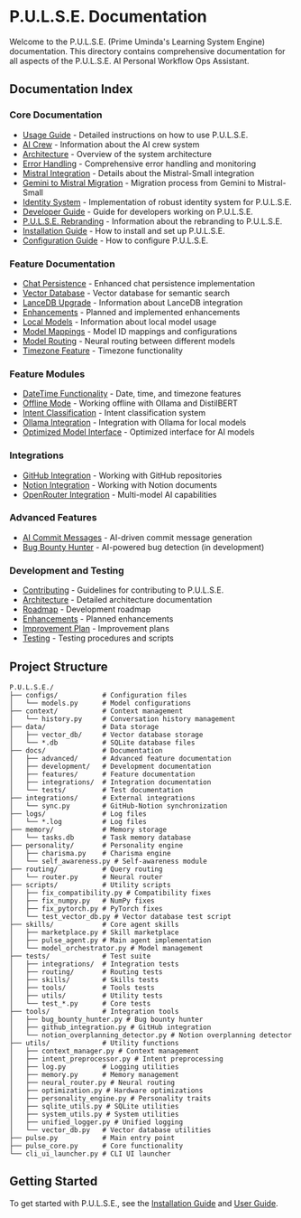 # P.U.L.S.E. Documentation

Welcome to the P.U.L.S.E. (Prime Uminda's Learning System Engine) documentation. This directory contains comprehensive documentation for all aspects of the P.U.L.S.E. AI Personal Workflow Ops Assistant.

## Documentation Index

### Core Documentation

- [Usage Guide](USAGE_GUIDE.md) - Detailed instructions on how to use P.U.L.S.E.
- [AI Crew](AI_CREW.md) - Information about the AI crew system
- [Architecture](ARCHITECTURE.md) - Overview of the system architecture
- [Error Handling](ERROR_HANDLING.md) - Comprehensive error handling and monitoring
- [Mistral Integration](MISTRAL_INTEGRATION.md) - Details about the Mistral-Small integration
- [Gemini to Mistral Migration](GEMINI_TO_MISTRAL_MIGRATION.md) - Migration process from Gemini to Mistral-Small
- [Identity System](IDENTITY_SYSTEM.md) - Implementation of robust identity system for P.U.L.S.E.
- [Developer Guide](DEVELOPER_GUIDE.md) - Guide for developers working on P.U.L.S.E.
- [P.U.L.S.E. Rebranding](PULSE_REBRANDING.md) - Information about the rebranding to P.U.L.S.E.
- [Installation Guide](installation.md) - How to install and set up P.U.L.S.E.
- [Configuration Guide](configuration.md) - How to configure P.U.L.S.E.

### Feature Documentation

- [Chat Persistence](chat_persistence.md) - Enhanced chat persistence implementation
- [Vector Database](vector_database.md) - Vector database for semantic search
- [LanceDB Upgrade](lancedb_upgrade.md) - Information about LanceDB integration
- [Enhancements](ENHANCEMENTS.md) - Planned and implemented enhancements
- [Local Models](LOCAL_MODELS.md) - Information about local model usage
- [Model Mappings](MODEL_MAPPINGS.md) - Model ID mappings and configurations
- [Model Routing](MODEL_ROUTING.md) - Neural routing between different models
- [Timezone Feature](TIMEZONE_FEATURE.md) - Timezone functionality

### Feature Modules

- [DateTime Functionality](features/datetime_functionality.md) - Date, time, and timezone features
- [Offline Mode](features/offline_mode.md) - Working offline with Ollama and DistilBERT
- [Intent Classification](features/intent_classification.md) - Intent classification system
- [Ollama Integration](features/ollama_integration.md) - Integration with Ollama for local models
- [Optimized Model Interface](features/optimized_model_interface.md) - Optimized interface for AI models

### Integrations

- [GitHub Integration](integrations/github_integration.md) - Working with GitHub repositories
- [Notion Integration](integrations/notion_integration.md) - Working with Notion documents
- [OpenRouter Integration](integrations/openrouter_integration.md) - Multi-model AI capabilities

### Advanced Features

- [AI Commit Messages](advanced/ai_commit_messages.md) - AI-driven commit message generation
- [Bug Bounty Hunter](advanced/bug_bounty_hunter.md) - AI-powered bug detection (in development)

### Development and Testing

- [Contributing](development/contributing.md) - Guidelines for contributing to P.U.L.S.E.
- [Architecture](development/architecture.md) - Detailed architecture documentation
- [Roadmap](development/roadmap.md) - Development roadmap
- [Enhancements](development/enhancements.md) - Planned enhancements
- [Improvement Plan](development/improvement_plan.md) - Improvement plans
- [Testing](tests/README.md) - Testing procedures and scripts

## Project Structure

```
P.U.L.S.E./
├── configs/           # Configuration files
│   └── models.py      # Model configurations
├── context/           # Context management
│   └── history.py     # Conversation history management
├── data/              # Data storage
│   ├── vector_db/     # Vector database storage
│   └── *.db           # SQLite database files
├── docs/              # Documentation
│   ├── advanced/      # Advanced feature documentation
│   ├── development/   # Development documentation
│   ├── features/      # Feature documentation
│   ├── integrations/  # Integration documentation
│   └── tests/         # Test documentation
├── integrations/      # External integrations
│   └── sync.py        # GitHub-Notion synchronization
├── logs/              # Log files
│   └── *.log          # Log files
├── memory/            # Memory storage
│   └── tasks.db       # Task memory database
├── personality/       # Personality engine
│   ├── charisma.py    # Charisma engine
│   └── self_awareness.py # Self-awareness module
├── routing/           # Query routing
│   └── router.py      # Neural router
├── scripts/           # Utility scripts
│   ├── fix_compatibility.py # Compatibility fixes
│   ├── fix_numpy.py   # NumPy fixes
│   ├── fix_pytorch.py # PyTorch fixes
│   └── test_vector_db.py # Vector database test script
├── skills/            # Core agent skills
│   ├── marketplace.py # Skill marketplace
│   ├── pulse_agent.py # Main agent implementation
│   └── model_orchestrator.py # Model management
├── tests/             # Test suite
│   ├── integrations/  # Integration tests
│   ├── routing/       # Routing tests
│   ├── skills/        # Skills tests
│   ├── tools/         # Tools tests
│   ├── utils/         # Utility tests
│   └── test_*.py      # Core tests
├── tools/             # Integration tools
│   ├── bug_bounty_hunter.py # Bug bounty hunter
│   ├── github_integration.py # GitHub integration
│   └── notion_overplanning_detector.py # Notion overplanning detector
├── utils/             # Utility functions
│   ├── context_manager.py # Context management
│   ├── intent_preprocessor.py # Intent preprocessing
│   ├── log.py         # Logging utilities
│   ├── memory.py      # Memory management
│   ├── neural_router.py # Neural routing
│   ├── optimization.py # Hardware optimizations
│   ├── personality_engine.py # Personality traits
│   ├── sqlite_utils.py # SQLite utilities
│   ├── system_utils.py # System utilities
│   ├── unified_logger.py # Unified logging
│   └── vector_db.py   # Vector database utilities
├── pulse.py           # Main entry point
├── pulse_core.py      # Core functionality
└── cli_ui_launcher.py # CLI UI launcher
```

## Getting Started

To get started with P.U.L.S.E., see the [Installation Guide](installation.md) and [User Guide](user_guide.md).
